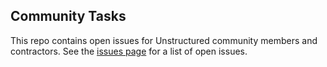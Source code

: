 ## Community Tasks

This repo contains open issues for Unstructured community members and contractors.
See the [issues page](https://github.com/Unstructured-IO/community-tasks/issues) for
a list of open issues.
